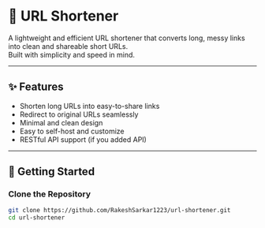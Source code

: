 # 🔗 URL Shortener

A lightweight and efficient URL shortener that converts long, messy links into clean and shareable short URLs.  
Built with simplicity and speed in mind.

---

## ✨ Features
- Shorten long URLs into easy-to-share links
- Redirect to original URLs seamlessly
- Minimal and clean design
- Easy to self-host and customize
- RESTful API support (if you added API)

---

## 🚀 Getting Started

### Clone the Repository
```bash
git clone https://github.com/RakeshSarkar1223/url-shortener.git
cd url-shortener
